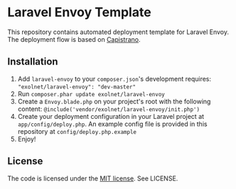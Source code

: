 # Laravel Envoy Template
This repository contains automated deployment template for Laravel Envoy. The deployment flow is based on [Capistrano](http://capistranorb.com/).

## Installation
1. Add `laravel-envoy` to your `composer.json`'s development requires: `"exolnet/laravel-envoy": "dev-master"`
2. Run `composer.phar update exolnet/laravel-envoy`
3. Create a `Envoy.blade.php` on your project's root with the following content: `@include('vendor/exolnet/laravel-envoy/init.php')`
4. Create your deployment configuration in your Laravel project at `app/config/deploy.php`. An example config file is provided in this repository at `config/deploy.php.example`
5. Enjoy!


## License
The code is licensed under the [MIT license](http://choosealicense.com/licenses/mit/). See LICENSE.

